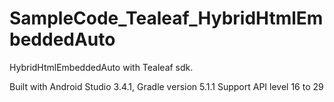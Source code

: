 # SampleCode_Tealeaf_HybridHtmlEmbeddedAuto
HybridHtmlEmbeddedAuto with Tealeaf sdk.

Built with Android Studio 3.4.1, Gradle version 5.1.1
Support API level 16 to 29
